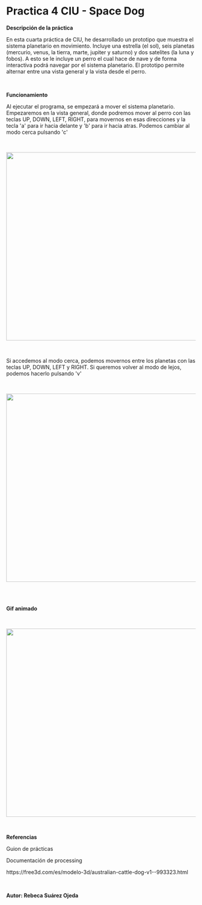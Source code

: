 # Practica 4 CIU - Space Dog

<p><b> Descripción de la práctica </b></p>

En esta cuarta práctica de CIU, he desarrollado un prototipo que muestra el sistema planetario en movimiento. Incluye una estrella (el sol), seis planetas (mercurio, venus, la tierra, marte, jupiter y saturno) y dos satelites (la luna y fobos). A esto se le incluye un perro el cual hace de nave y de forma interactiva podrá navegar por el sistema planetario. El prototipo permite alternar entre una vista general y la vista desde el perro.


<br>
<p><b> Funcionamiento </b></p>

Al ejecutar el programa, se empezará a mover el sistema planetario. Empezaremos en la vista general, donde podremos mover al perro con las teclas UP, DOWN, LEFT, RIGHT, para movernos en esas direcciones y la tecla 'a' para ir hacia delante y 'b' para ir hacia atras. Podemos cambiar al modo cerca pulsando  'c'

<br>
<p align="center">
  <img width="750" height="500" src="https://user-images.githubusercontent.com/72138219/156952358-afb38d7d-1940-4864-9628-5aab3fd42651.PNG">
</p>
<br>

Si accedemos al modo cerca, podemos movernos entre los planetas con las teclas UP, DOWN, LEFT y RIGHT. Si queremos volver al modo de lejos, podemos hacerlo pulsando 'v'

<br>
<p align="center">
  <img width="750" height="500" src="https://user-images.githubusercontent.com/72138219/156952514-f1bfd541-a4cd-42f9-8e2f-08bc6232476a.PNG">
</p>
<br>

<br>
<p><b> Gif animado  </b></p>
<br>
<p align="center">
  <img width="750" height="500" src="https://user-images.githubusercontent.com/72138219/156951674-0ca93541-35de-479e-a1b9-8a85c1974cb7.gif">
</p>
<br>

<p><b> Referencias </b></p>
<p>Guion de prácticas</p>
<p>Documentación de processing</p>
<p>https://free3d.com/es/modelo-3d/australian-cattle-dog-v1--993323.html</p>
<br>
<p><b> Autor: Rebeca Suárez Ojeda </b></p>
